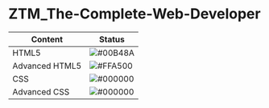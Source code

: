 # ZTM_The-Complete-Web-Developer

| Content             | Status                                                               |
| ----------------- | ------------------------------------------------------------------ |
| HTML5 | ![#00B48A](https://via.placeholder.com/10/00B48A?text=+) |
| Advanced HTML5 | ![#FFA500](https://via.placeholder.com/10/FFA500?text=+) |
| CSS | ![#000000](https://via.placeholder.com/10/000000?text=+) |
| Advanced CSS | ![#000000](https://via.placeholder.com/10/000000?text=+) |
